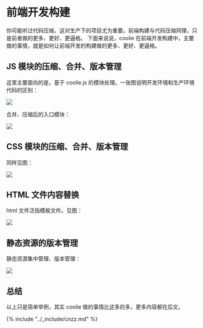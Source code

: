 # 前端开发构建
你可能听过代码压缩，这对生产下的项目尤为重要。前端构建与代码压缩同理，只是前者做的更多、更好、更逼格。
下面来说说，coolie 在前端开发构建中，主要做的事情，就是如何让前端开发的构建做的更多、更好、更逼格。

## JS 模块的压缩、合并、版本管理
这里主要面向的是，基于 coolie.js 的模块处理。一张图说明开发环境和生产环境代码的区别：

![](http://s1.momo.moda/2015/05/25/8d6dc35e506fc23349dd10ee68dabb64.png)

合并、压缩后的入口模块：

![](http://s1.momo.moda/2015/05/25/3fe94a002317b5f9259f82690aeea4cd.png)


## CSS 模块的压缩、合并、版本管理
同样见图：

![](http://s1.momo.moda/2015/05/25/23ce1851341ec1fa9e0c259de10bf87c.png)


## HTML 文件内容替换
html 文件泛指模板文件。见图：

![](http://s1.momo.moda/2015/05/25/7a614fd06c325499f1680b9896beedeb.png)


## 静态资源的版本管理
静态资源集中管理、版本管理：

![](http://s1.momo.moda/2015/05/25/58d4d1e7b1e97b258c9ed0b37e02d087.png)

## 总结

以上只是简单举例，其实 coolie 做的事情比这多的多，更多内容都在后文。

{% include "../_include/cnzz.md" %}


